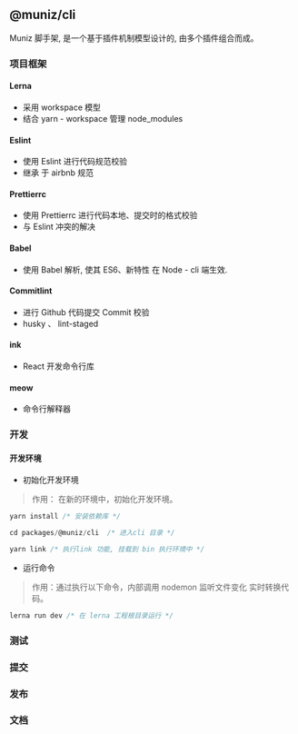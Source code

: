 ## @muniz/cli

Muniz 脚手架, 是一个基于插件机制模型设计的, 由多个插件组合而成。

### 项目框架

#### Lerna

- 采用 workspace 模型
- 结合 yarn - workspace 管理 node_modules

#### Eslint

- 使用 Eslint 进行代码规范校验
- 继承 于 airbnb 规范

#### Prettierrc

- 使用 Prettierrc 进行代码本地、提交时的格式校验
- 与 Eslint 冲突的解决

#### Babel

- 使用 Babel 解析, 使其 ES6、新特性 在 Node - cli 端生效.

#### Commitlint

- 进行 Github 代码提交 Commit 校验
- husky 、 lint-staged

#### ink

- React 开发命令行库

#### meow

- 命令行解释器

### 开发

#### 开发环境

- 初始化开发环境

> 作用： 在新的环境中，初始化开发环境。

```js
yarn install /* 安装依赖库 */

cd packages/@muniz/cli  /* 进入cli 目录 */

yarn link /* 执行link 功能, 挂载到 bin 执行环境中 */
```

- 运行命令

> 作用：通过执行以下命令，内部调用 nodemon 监听文件变化 实时转换代码。

```js
lerna run dev /* 在 lerna 工程根目录运行 */
```

### 测试

### 提交

### 发布

### 文档
